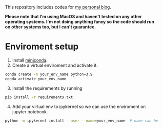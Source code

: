 This repository includes codes for [my personal blog](dhwon.com).

**Please note that I'm using MacOS and haven't tested on any other operating systems. I'm not doing anything fancy so the code should run on other systems too, but I can't guarantee.**

# Enviroment setup
1. Install [miniconda](https://docs.conda.io/en/latest/miniconda.html). 
2. Create a virtual enviroment and activate it.
```sh
conda create -n your_env_name python=3.9
conda activate your_env_name
```
3. Install the requirements by running
```sh
pip install -r requirements.txt
```
4. Add your virtual env to ipykernel so we can use the enviroment on jupyter notebook. 
```sh
python -m ipykernel install --user --name=your_env_name  # name can be anything
```

